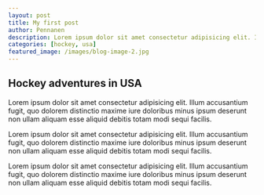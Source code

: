 ```yaml
---
layout: post
title: My first post
author: Pennanen
description: Lorem ipsum dolor sit amet consectetur adipisicing elit. Illum accusantium fugit, quo dolorem distinctio maxime iure doloribus minus.
categories: [hockey, usa]  
featured_image: /images/blog-image-2.jpg
---
```


## Hockey adventures in USA

Lorem ipsum dolor sit amet consectetur adipisicing elit. Illum accusantium fugit, quo dolorem distinctio maxime iure doloribus minus ipsum deserunt non ullam aliquam esse aliquid debitis totam modi sequi facilis.

Lorem ipsum dolor sit amet consectetur adipisicing elit. Illum accusantium fugit, quo dolorem distinctio maxime iure doloribus minus ipsum deserunt non ullam aliquam esse aliquid debitis totam modi sequi facilis.

Lorem ipsum dolor sit amet consectetur adipisicing elit. Illum accusantium fugit, quo dolorem distinctio maxime iure doloribus minus ipsum deserunt non ullam aliquam esse aliquid debitis totam modi sequi facilis.
